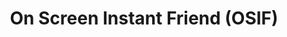 ---
hackday: 13-london
links:
  presentation: https://www.dropbox.com/s/n1pma03z2hq70po/videodemo.mov?dl=0
summary: 'The On-screen Instant Friend application detects that a fall has occurred
  and instantly connects the user with a contact centre or carer, who can then check
  if the patient is ok. '
team:
- Max Wylde
- Chris Emerson
- Mark Hope
title: On Screen Instant Friend (OSIF)
---